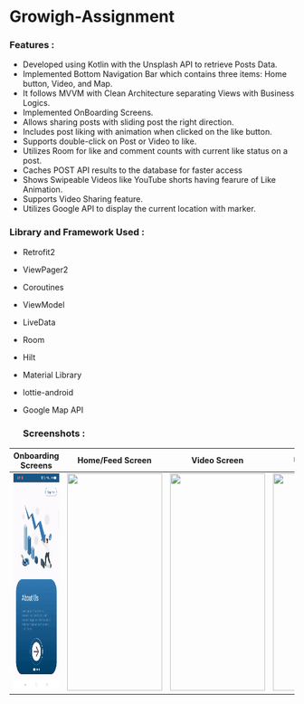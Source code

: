 # Growigh-Assignment

### Features :

- Developed using Kotlin with the Unsplash API to retrieve Posts Data.
- Implemented Bottom Navigation Bar which contains three items: Home button, Video, and Map.
- It follows MVVM with Clean Architecture separating Views with Business Logics.
- Implemented OnBoarding Screens.
- Allows sharing posts with sliding post the right direction.
- Includes post liking with animation when clicked on the like button.
- Supports double-click on Post or Video to like.
- Utilizes Room for like and comment counts with current like status on a post.
- Caches POST API results to the database for faster access
- Shows Swipeable Videos like YouTube shorts having fearure of Like Animation.
- Supports Video Sharing feature.
- Utilizes Google API to display the current location with marker.


### Library and Framework Used :

- Retrofit2
- ViewPager2
- Coroutines
- ViewModel
- LiveData
- Room
- Hilt
- Material Library
- lottie-android
- Google Map API

  ### Screenshots :
| Onboarding Screens | Home/Feed Screen | Video Screen | Upload Image | Map Screen |
| --- | --- | --- | --- | --- |
| <img src="/screenshots/onBoarding.gif" width="168" height="384"> | <img src="/screenshots/home.gif" width="168" height="384"> | <img src="/screenshots/video.gif" width="168" height="384"> | <img src="/screenshots/upload.gif" width="168" height="384"> | <img src="/screenshots/map.gif" width="168" height="384"> |     
